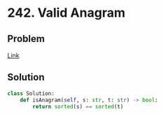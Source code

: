 # 242. Valid Anagram
## Problem
[Link](https://leetcode.com/problems/valid-anagram/)
## Solution
```python
class Solution:
    def isAnagram(self, s: str, t: str) -> bool:
        return sorted(s) == sorted(t)
```
